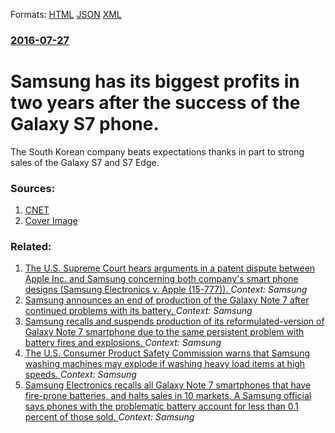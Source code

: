 
Formats: [HTML](/news/2016/07/27/samsung-has-its-biggest-profits-in-two-years-after-the-success-of-the-galaxy-s7-phone.html)  [JSON](/news/2016/07/27/samsung-has-its-biggest-profits-in-two-years-after-the-success-of-the-galaxy-s7-phone.json)  [XML](/news/2016/07/27/samsung-has-its-biggest-profits-in-two-years-after-the-success-of-the-galaxy-s7-phone.xml)  

### [2016-07-27](/news/2016/07/27/index.md)

# Samsung has its biggest profits in two years after the success of the Galaxy S7 phone. 

The South Korean company beats expectations thanks in part to strong sales of the Galaxy S7 and S7 Edge.


### Sources:

1. [CNET](http://www.cnet.com/news/samsung-sees-profit-rise-on-sales-of-galaxy-s7-second-quarter/)
1. [Cover Image](https://cnet1.cbsistatic.com/img/G3z-O9zJ9QGsJvzZtjTD9BFWaC8=/670x503/2016/03/07/4c95e6a4-12af-4980-87d8-75a3eb042e8c/samsung-galaxy-s7-edge-out-about.jpg)

### Related:

1. [The U.S. Supreme Court hears arguments in a patent dispute between Apple Inc. and Samsung concerning both company's smart phone designs (Samsung Electronics v. Apple (15-777)). ](/news/2016/10/11/the-u-s-supreme-court-hears-arguments-in-a-patent-dispute-between-apple-inc-and-samsung-concerning-both-company-s-smart-phone-designs-sam.md) _Context: Samsung_
2. [Samsung announces an end of production of the Galaxy Note 7 after continued problems with its battery. ](/news/2016/10/11/samsung-announces-an-end-of-production-of-the-galaxy-note-7-after-continued-problems-with-its-battery.md) _Context: Samsung_
3. [Samsung recalls and suspends production of its reformulated-version of Galaxy Note 7 smartphone due to the same persistent problem with battery fires and explosions. ](/news/2016/10/10/samsung-recalls-and-suspends-production-of-its-reformulated-version-of-galaxy-note-7-smartphone-due-to-the-same-persistent-problem-with-batt.md) _Context: Samsung_
4. [The U.S. Consumer Product Safety Commission warns that Samsung washing machines may explode if washing heavy load items at high speeds. ](/news/2016/09/29/the-u-s-consumer-product-safety-commission-warns-that-samsung-washing-machines-may-explode-if-washing-heavy-load-items-at-high-speeds.md) _Context: Samsung_
5. [Samsung Electronics recalls all Galaxy Note 7 smartphones that have fire-prone batteries, and halts sales in 10 markets. A Samsung official says phones with the problematic battery account for less than 0.1 percent of those sold. ](/news/2016/09/2/samsung-electronics-recalls-all-galaxy-note-7-smartphones-that-have-fire-prone-batteries-and-halts-sales-in-10-markets-a-samsung-official.md) _Context: Samsung_
